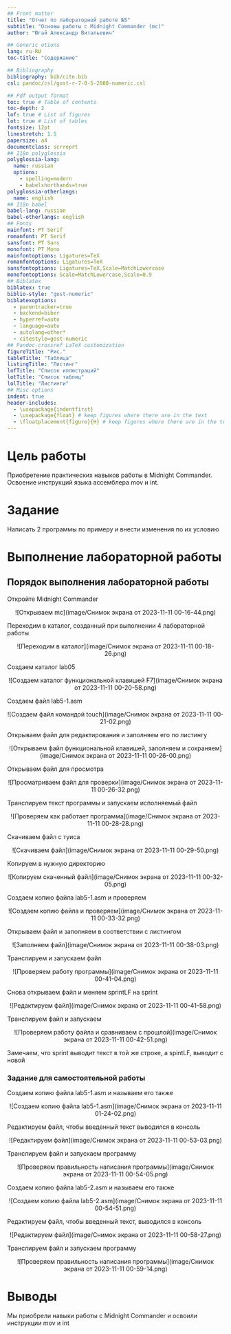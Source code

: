 ```yaml
---
## Front matter
title: "Отчет по лабораторной работе №5"
subtitle: "Основы работы с Midnight Commander (mc)"
author: "Югай Александр Витальевич"

## Generic otions
lang: ru-RU
toc-title: "Содержание"

## Bibliography
bibliography: bib/cite.bib
csl: pandoc/csl/gost-r-7-0-5-2008-numeric.csl

## Pdf output format
toc: true # Table of contents
toc-depth: 2
lof: true # List of figures
lot: true # List of tables
fontsize: 12pt
linestretch: 1.5
papersize: a4
documentclass: scrreprt
## I18n polyglossia
polyglossia-lang:
  name: russian
  options:
	- spelling=modern
	- babelshorthands=true
polyglossia-otherlangs:
  name: english
## I18n babel
babel-lang: russian
babel-otherlangs: english
## Fonts
mainfont: PT Serif
romanfont: PT Serif
sansfont: PT Sans
monofont: PT Mono
mainfontoptions: Ligatures=TeX
romanfontoptions: Ligatures=TeX
sansfontoptions: Ligatures=TeX,Scale=MatchLowercase
monofontoptions: Scale=MatchLowercase,Scale=0.9
## Biblatex
biblatex: true
biblio-style: "gost-numeric"
biblatexoptions:
  - parentracker=true
  - backend=biber
  - hyperref=auto
  - language=auto
  - autolang=other*
  - citestyle=gost-numeric
## Pandoc-crossref LaTeX customization
figureTitle: "Рис."
tableTitle: "Таблица"
listingTitle: "Листинг"
lofTitle: "Список иллюстраций"
lotTitle: "Список таблиц"
lolTitle: "Листинги"
## Misc options
indent: true
header-includes:
  - \usepackage{indentfirst}
  - \usepackage{float} # keep figures where there are in the text
  - \floatplacement{figure}{H} # keep figures where there are in the text
---
```


# Цель работы

Приобретение практических навыков работы в Midnight Commander. Освоение инструкций
языка ассемблера mov и int.

# Задание

Написать 2 программы по примеру и внести изменения по их условию 

# Выполнение лабораторной работы

## Порядок выполнения лабораторной работы

Откройте Midnight Commander
<p align="center">![Открываем mc](image/Снимок экрана от 2023-11-11 00-16-44.png)
<p>Переходим в каталог, созданный при выполнении 4 лабораторной работы 
<p align="center">![Переходим в каталог](image/Снимок экрана от 2023-11-11 00-18-26.png)
<p>Создаем каталог lab05
<p align="center">![Создаем каталог функциональной клавишей F7](image/Снимок экрана от 2023-11-11 00-20-58.png)
<p>Создаем файл lab5-1.asm
<p align="center">![Создаем файл командой touch](image/Снимок экрана от 2023-11-11 00-21-02.png)
<p>Открываем файл для редактирования и заполняем его по листингу
<p align="center">![Открываем файл функциональной клавишей, заполняем и сохраняем](image/Снимок экрана от 2023-11-11 00-26-00.png)
<p>Открываем файл для просмотра
<p align="center">![Просматриваем файл для проверки](image/Снимок экрана от 2023-11-11 00-26-32.png)
<p>Транслируем текст программы и запускаем исполняемый файл
<p align="center">![Проверяем как работает программа](image/Снимок экрана от 2023-11-11 00-28-28.png)
<p>Скачиваем файл с туиса
<p align="center">![Скачиваем файл](image/Снимок экрана от 2023-11-11 00-29-50.png)
<p>Копируем в нужную директорию
<p align="center">![Копируем скаченный файл](image/Снимок экрана от 2023-11-11 00-32-05.png)
<p>Создаем копию файла lab5-1.asm и проверяем
<p align="center">![Создаем копию файла и проверяем](image/Снимок экрана от 2023-11-11 00-33-32.png)
<p>Открываем файл и заполняем в соответствии с листингом 
<p align="center">![Заполняем файл](image/Снимок экрана от 2023-11-11 00-38-03.png)
<p>Транслируем и запускаем файл
<p align="center">![Проверяем работу программы](image/Снимок экрана от 2023-11-11 00-41-04.png)
<p>Снова открываем файл и меняем sprintLF на sprint
<p align="center">![Редактируем файл](image/Снимок экрана от 2023-11-11 00-41-58.png)
<p>Транслируем файл и запускаем
<p align="center">![Проверяем работу файла и сравниваем с прошлой](image/Снимок экрана от 2023-11-11 00-42-51.png)
<p>Замечаем, что sprint выводит текст в той же строке, а spintLF, выводит с новой

### Задание для самостоятельной работы
<p>Создаем копию файла lab5-1.asm и называем его также
<p align="center">![Создаем копию файла lab5-1.asm](image/Снимок экрана от 2023-11-11 01-24-02.png)
<p>Редактируем файл, чтобы введенный текст выводился в консоль
<p align="center">![Редактируем файл](image/Снимок экрана от 2023-11-11 00-53-03.png)
<p>Транслируем файл и запускаем программу
<p align="center">![Проверяем правильность написания программы](image/Снимок экрана от 2023-11-11 00-54-05.png)
<p>Создаем копию файла lab5-2.asm и называем его также
<p align="center">![Создаем копию файла lab5-2.asm](image/Снимок экрана от 2023-11-11 00-54-51.png)
<p>Редактируем файл, чтобы введенный текст, выводился в консоль
<p align="center">![Редактируем файл](image/Снимок экрана от 2023-11-11 00-58-27.png)
<p>Транслируем файл и запускаем программу
<p align="center">![Проверяем правильность написания программы](image/Снимок экрана от 2023-11-11 00-59-14.png)

# Выводы

Мы приобрели навыки работы с Midnight Commander и освоили инструкции mov и int


